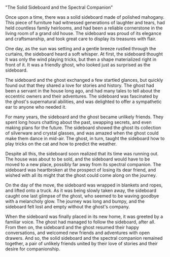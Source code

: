 "The Solid Sideboard and the Spectral Companion"

Once upon a time, there was a solid sideboard made of polished mahogany. This piece of furniture had witnessed generations of laughter and tears, had held countless family heirlooms, and had been a reliable cornerstone in the living room of a grand old house. The sideboard was proud of its elegance and craftsmanship, and took great care to display its treasures with flair.

One day, as the sun was setting and a gentle breeze rustled through the curtains, the sideboard heard a soft whisper. At first, the sideboard thought it was only the wind playing tricks, but then a shape materialized right in front of it. It was a friendly ghost, who looked just as surprised as the sideboard.

The sideboard and the ghost exchanged a few startled glances, but quickly found out that they shared a love for stories and history. The ghost had been a servant in the house long ago, and had many tales to tell about the eccentric owners and their adventures. The sideboard was fascinated by the ghost's supernatural abilities, and was delighted to offer a sympathetic ear to anyone who needed it.

For many years, the sideboard and the ghost became unlikely friends. They spent long hours chatting about the past, swapping secrets, and even making plans for the future. The sideboard showed the ghost its collection of silverware and crystal glasses, and was amazed when the ghost could make them dance in mid-air. The ghost, in turn, taught the sideboard how to play tricks on the cat and how to predict the weather.

Despite all this, the sideboard soon realized that its time was running out. The house was about to be sold, and the sideboard would have to be moved to a new place, possibly far away from its spectral companion. The sideboard was heartbroken at the prospect of losing its dear friend, and wished with all its might that the ghost could come along on the journey.

On the day of the move, the sideboard was wrapped in blankets and ropes, and lifted onto a truck. As it was being slowly taken away, the sideboard caught one last glimpse of the ghost, who seemed to be waving goodbye with a melancholy glow. The journey was long and bumpy, and the sideboard felt lost and empty without the ghost's company.

When the sideboard was finally placed in its new home, it was greeted by a familiar voice. The ghost had managed to follow the sideboard, after all. From then on, the sideboard and the ghost resumed their happy conversations, and welcomed new friends and adventures with open drawers. And so, the solid sideboard and the spectral companion remained together, a pair of unlikely friends united by their love of stories and their desire for companionship.